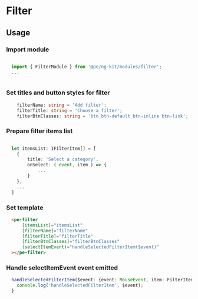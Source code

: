 # Filter

## Usage

### Import module
```ts

  import { FilterModule } from '@pe/ng-kit/modules/filter';
  ...
  
```

### Set titles and button styles for filter
```ts
    filterName: string = 'Add filter';
    filterTitle: string = 'Choose a filter';
    filterBtnClasses: string = 'btn btn-default btn-inline btn-link';
```

### Prepare filter items list
```ts

  let itemsList: IFilterItem[] = [
    {
        title: 'Select a category',
        onSelect: ( event, item ) => {
            ...
        }
    },
    ...
  ]
```

### Set template

````html
  <pe-filter
      [itemsList]="itemsList"
      [filterName]="filterName"
      [filterTitle]="filterTitle"
      [filterBtnClasses]="filterBtnClasses"
      (selectItemEvent)="handleSelectedFilterItem($event)"
  ></pe-filter>
````

### Handle selectItemEvent event emitted

````ts
  handleSelectedFilterItem($event: {event: MouseEvent, item: FilterItem}) {
    console.log('handleSelectedFilterItem', $event);
  }
````
